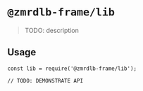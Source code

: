 # `@zmrdlb-frame/lib`

> TODO: description

## Usage

```
const lib = require('@zmrdlb-frame/lib');

// TODO: DEMONSTRATE API
```
